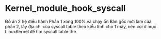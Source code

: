# Kernel_module_hook_syscall
Đồ án 2 hệ điều hành
Phần 1 xong 100% và chạy ổn
Bản gốc mới làm của phần 2, lấy địa chỉ của syscall table theo kiểu tĩnh cho 1 máy, nên coi ở mục LinuxKernel để tìm syscall table the
